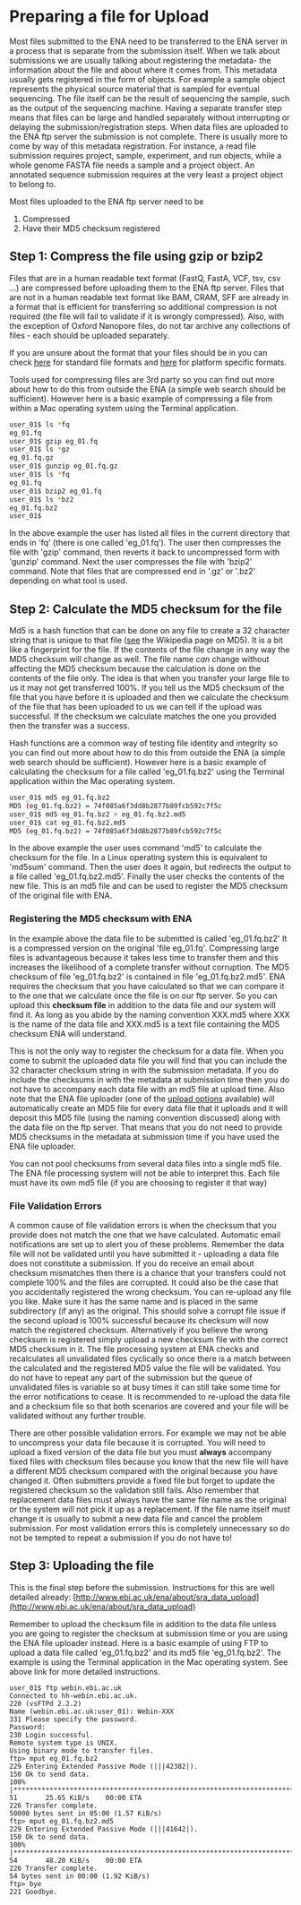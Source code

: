 # Preparing a file for Upload

Most files submitted to the ENA need to be transferred to the ENA server in a process that is separate from the submission itself. When we talk about submissions we are usually talking about registering the metadata- the information about the file and about where it comes from. This metadata usually gets registered in the form of objects. For example a sample object represents the physical source material that is sampled for eventual sequencing. The file itself can be the result of sequencing the sample, such as the output of the sequencing machine. Having a separate transfer step means that files can be large and handled separately without interrupting or delaying the submission/registration steps. When data files are uploaded to the ENA ftp server the submission is not complete. There is usually more to come by way of this metadata registration. For instance, a read file submission requires project, sample, experiment, and run objects, while a whole genome FASTA file needs a sample and a project object. An annotated sequence submission requires at the very least a project object to belong to.

Most files uploaded to the ENA ftp server need to be
1. Compressed
2. Have their MD5 checksum registered

## Step 1: Compress the file using gzip or bzip2

Files that are in a human readable text format (FastQ, FastA, VCF, tsv, csv ...) are compressed before uploading them to the ENA ftp server. Files that are not in a human readable text format like BAM, CRAM, SFF are already in a format that is efficient for transferring so additional compression is not required (the file will fail to validate if it is wrongly compressed). Also, with the exception of Oxford Nanopore files, do not tar archive any collections of files - each should be uploaded separately. 

If you are unsure about the format that your files should be in you can check [here](http://www.ebi.ac.uk/ena/submit/read-file-formats#standard_formats) for standard file formats and [here](http://www.ebi.ac.uk/ena/submit/read-file-formats#platform_specific_formats)  for platform specific formats.

Tools used for compressing files are 3rd party so you can find out more about how to do this from outside the ENA (a simple web search should be sufficient). However here is a basic example of compressing a file from within a Mac operating system using the Terminal application.

```bash
user_01$ ls *fq
eg_01.fq
user_01$ gzip eg_01.fq 
user_01$ ls *gz
eg_01.fq.gz
user_01$ gunzip eg_01.fq.gz 
user_01$ ls *fq
eg_01.fq
user_01$ bzip2 eg_01.fq 
user_01$ ls *bz2
eg_01.fq.bz2
user_01$ 

```

In the above example the user has listed all files in the current directory that ends in 'fq' (there is one called 'eg_01.fq'). The user then compresses the file with 'gzip' command, then reverts it back to uncompressed form with 'gunzip' command. Next the user compresses the file with 'bzip2' command. Note that files that are compressed end in '.gz' or '.bz2' depending on what tool is used.

## Step 2: Calculate the MD5 checksum for the file

Md5 is a hash function that can be done on any file to create a 32 character string that is unique to that file ([see](https://en.wikipedia.org/wiki/MD5) the Wikipedia page on MD5). It is a bit like a fingerprint for the file. If the contents of the file change in any way the MD5 checksum will change as well. The file name *can* change without affecting the MD5 checksum because the calculation is done on the contents of the file only. The idea is that when you transfer your large file to us it may not get transferred 100%. If you tell us the MD5 checksum of the file that you have before it is uploaded and then we calculate the checksum of the file that has been uploaded to us we can tell if the upload was successful. If the checksum we calculate matches the one you provided then the transfer was a success.

Hash functions are a common way of testing file identity and integrity so you can find out more about how to do this from outside the ENA (a simple web search should be sufficient). However here is a basic example of calculating the checksum for a file called 'eg_01.fq.bz2' using the Terminal application within the Mac operating system.

```bash
user_01$ md5 eg_01.fq.bz2 
MD5 (eg_01.fq.bz2) = 74f085a6f3dd8b2877b89fcb592c7f5c
user_01$ md5 eg_01.fq.bz2 > eg_01.fq.bz2.md5
user_01$ cat eg_01.fq.bz2.md5 
MD5 (eg_01.fq.bz2) = 74f085a6f3dd8b2877b89fcb592c7f5c
```

In the above example the user uses command 'md5' to calculate the checksum for the file. In a Linux operating system this is equivalent to 'md5sum' command. Then the user does it again, but redirects the output to a file called 'eg_01.fq.bz2.md5'. Finally the user checks the contents of the new file. This is an md5 file and can be used to register the MD5 checksum of the original file with ENA.

### Registering the MD5 checksum with ENA

In the example above the data file to be submitted is called 'eg_01.fq.bz2'
It is a compressed version on the original 'file eg_01.fq'. Compressing large files is advantageous because it takes less time to transfer them and this increases the likelihood of a complete transfer without corruption.
The MD5 checksum of file 'eg_01.fq.bz2' is contained in file 'eg_01.fq.bz2.md5'. ENA requires the checksum that you have calculated so that we can compare it to the one that we calculate once the file is on our ftp server. So you can upload this **checksum file** in addition to the data file and our system will find it. As long as you abide by the naming convention XXX.md5 where XXX is the name of the data file and XXX.md5 is a text file containing the MD5 checksum ENA will understand. 

This is not the only way to register the checksum for a data file. When you come to submit the uploaded data file you will find that you can include the 32 character checksum string in with the submission metadata. If you do include the checksums in with the metadata at submission time then you do not have to accompany each data file with an md5 file at upload time. Also note that the ENA file uploader (one of the [upload options](http://www.ebi.ac.uk/ena/about/sra_data_upload) available) will automatically create an MD5 file for every data file that it uploads and it will deposit this MD5 file (using the naming convention discussed) along with the data file on the ftp server. That means that you do not need to provide MD5 checksums in the metadata at submission time if you have used the ENA file uploader.

You can not pool checksums from several data files into a single md5 file. The ENA file processing system will not be able to interpret this. Each file must have its own md5 file (if you are choosing to register it that way)

### File Validation Errors

A common cause of file validation errors is when the checksum that you provide does not match the one that we have calculated. Automatic email notifications are set up to alert you of these problems. Remember the data file will not be validated until you have submitted it - uploading a data file does not constitute a submission. If you do receive an email about checksum mismatches then there is a chance that your transfers could not complete 100% and the files are corrupted. It could also be the case that you accidentally registered the wrong checksum. You can re-upload any file you like. Make sure it has the same name and is placed in the same subdirectory (if any) as the original. This should solve a corrupt file issue if the second upload is 100% successful because its checksum will now match the registered checksum. Alternatively if you believe the wrong checksum is registered simply upload a new checksum file with the correct MD5 checksum in it. The file processing system at ENA checks and recalculates all unvalidated files cyclically so once there is a match between the calculated and the registered MD5 value the file will be validated. You do not have to repeat any part of the submission but the queue of unvalidated files is variable so at busy times it can still take some time for the error notifications to cease. It is recommended to re-upload the data file and a checksum file so that both scenarios are covered and your file will be validated without any further trouble. 

There are other possible validation errors. For example we may not be able to uncompress your data file because it is corrupted. You will need to upload a fixed version of the data file but you must **always** accompany fixed files with checksum files because you know that the new file will have a different MD5 checksum compared with the original because you have changed it. Often submitters provide a fixed file but forget to update the registered checksum so the validation still fails. Also remember that replacement data files must always have the same file name as the original or the system will not pick it up as a replacement. If the file name itself must change it is usually to submit a new data file and cancel the problem submission. For most validation errors this is completely unnecessary so do not be tempted to repeat a submission if you do not have to!

## Step 3: Uploading the file

This is the final step before the submission. Instructions for this are well detailed already:
[http://www.ebi.ac.uk/ena/about/sra_data_upload](http://www.ebi.ac.uk/ena/about/sra_data_upload)

Remember to upload the checksum file in addition to the data file unless you are going to register the checksum at submission time or you are using the ENA file uploader instead. Here is a basic example of using FTP to upload a data file called 'eg_01.fq.bz2' and its md5 file 'eg_01.fq.bz2'. The example is using the Terminal application in the Mac operating system. See above link for more detailed instructions.

```
user_01$ ftp webin.ebi.ac.uk
Connected to hh-webin.ebi.ac.uk.
220 (vsFTPd 2.2.2)
Name (webin.ebi.ac.uk:user_01): Webin-XXX
331 Please specify the password.
Password: 
230 Login successful.
Remote system type is UNIX.
Using binary mode to transfer files.
ftp> mput eg_01.fq.bz2
229 Entering Extended Passive Mode (|||42382|).
150 Ok to send data.
100% |********************************************************************************************************************************|    51       25.65 KiB/s    00:00 ETA
226 Transfer complete.
50000 bytes sent in 05:00 (1.57 KiB/s)
ftp> mput eg_01.fq.bz2.md5 
229 Entering Extended Passive Mode (|||41642|).
150 Ok to send data.
100% |********************************************************************************************************************************|    54       48.20 KiB/s    00:00 ETA
226 Transfer complete.
54 bytes sent in 00:00 (1.92 KiB/s)
ftp> bye
221 Goodbye.
```





